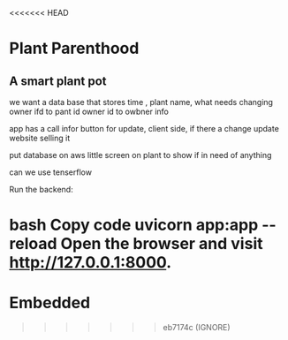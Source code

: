 <<<<<<< HEAD
# Plant Parenthood
## A smart plant pot


we want a data base that stores time , plant name, what needs changing
owner ifd to pant id
owner id to owbner info

app has a call infor button for update, 
client side, if there a change update
website selling it


put database on aws
little screen on plant to show if in need of anything

can we use tenserflow

Run the backend:

bash
Copy code
uvicorn app:app --reload
Open the browser and visit http://127.0.0.1:8000.
=======
# Embedded

>>>>>>> eb7174c (IGNORE)
